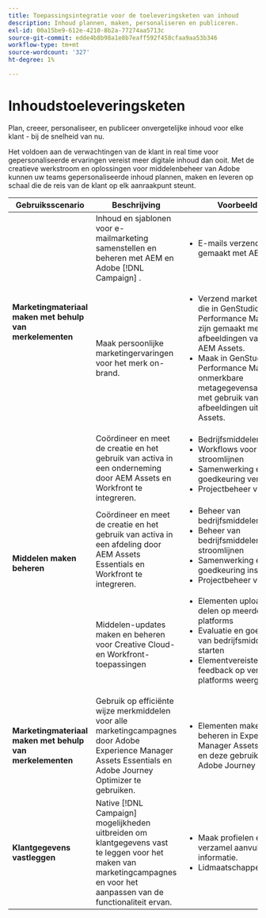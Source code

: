 ```yaml
---
title: Toepassingsintegratie voor de toeleveringsketen van inhoud
description: Inhoud plannen, maken, personaliseren en publiceren.
exl-id: 00a15be9-612e-4210-8b2a-77274aa5713c
source-git-commit: edde4b8b98a1e8b7eaff592f458cfaa9aa53b346
workflow-type: tm+mt
source-wordcount: '327'
ht-degree: 1%

---
```


# Inhoudstoeleveringsketen

Plan, creeer, personaliseer, en publiceer onvergetelijke inhoud voor elke klant - bij de snelheid van nu.

Het voldoen aan de verwachtingen van de klant in real time voor gepersonaliseerde ervaringen vereist meer digitale inhoud dan ooit. Met de creatieve werkstroom en oplossingen voor middelenbeheer van Adobe kunnen uw teams gepersonaliseerde inhoud plannen, maken en leveren op schaal die de reis van de klant op elk aanraakpunt steunt.

<table>
 <thead>
    <tr>
      <th>Gebruiksscenario</th>
      <th>Beschrijving</th>
      <th>Voorbeelden</th>
      <th>Applicaties</th>
    </tr>
  </thead>
  <tbody>
<tr>
  <td rowspan="2"><strong>Marketingmateriaal maken met behulp van merkelementen</strong><br/></td>
  <td>Inhoud en sjablonen voor e-mailmarketing samenstellen en beheren met AEM en Adobe [!DNL Campaign] .</td>
  <td>
    <ul>
      <li>E-mails verzenden die zijn gemaakt met AEM</li>
    </ul>    
  </td>
  <td><a href="../integrations-between-applications/experience-manager/experience-manager-campaign.md">[!DNL Campaign] en AEM</a></td>
</tr>
<tr>
  <td>Maak persoonlijke marketingervaringen voor het merk on-brand.</td>
  <td>
    <ul>
      <li>Verzend marketinge-mails die in GenStudio for Performance Marketing zijn gemaakt met afbeeldingen van het merk AEM Assets.</li>
      <li>Maak in GenStudio for Performance Marketing onmerkbare metagegevensadvertenties met gebruik van merkloze afbeeldingen uit AEM Assets.</li>
    </ul>    
  </td>
  <td><a href="../integrations-between-applications/experience-manager/experience-manager-genstudio-for-performance-marketing.md">GenStudio for Performance Marketing en AEM</a></td>
</tr>
<tr>
  <td rowspan="3"><strong>Middelen maken beheren</strong><br/></td>
  <td>Coördineer en meet de creatie en het gebruik van activa in een onderneming door AEM Assets en Workfront te integreren.</td>
  <td>
    <ul style="margin-top: 0;">
      <li>Bedrijfsmiddelenbeheer</li>
      <li>Workflows voor middelen stroomlijnen</li>
      <li>Samenwerking en goedkeuring verbeteren</li>
      <li>Projectbeheer verbeteren</li>
    </ul>    
  </td>
  <td><a href="../integrations-between-applications/experience-manager/experience-manager-workfront.md">AEM Assets en Workfront</a></td>
</tr>
<tr>
  <td>Coördineer en meet de creatie en het gebruik van activa in een afdeling door AEM Assets Essentials en Workfront te integreren.</td>
  <td>
    <ul style="margin-top: 0;">
      <li>Beheer van bedrijfsmiddelen</li>
      <li>Beheer van bedrijfsmiddelen stroomlijnen</li>
      <li>Samenwerking en goedkeuring inschakelen</li>
      <li>Projectbeheer verbeteren</li>
    </ul>    
  </td>
  <td><a href="../integrations-between-applications/experience-manager/experience-manager-workfront.md">AEM Assets Essentials en Workfront</a></td>
</tr>
<tr>
  <td>Middelen-updates maken en beheren voor Creative Cloud- en Workfront-toepassingen</td>
  <td>
    <ul style="margin-top: 0;">
      <li>Elementen uploaden en delen op meerdere platforms</li>
      <li>Evaluatie en goedkeuring van bedrijfsmiddelen starten</li>
      <li>Elementvereisten en feedback op verschillende platforms weergeven</li>
    </ul>    
  </td>
  <td><a href="/help/integrations/integrations-between-applications/workfront/workfront-creative-cloud.md">Creative Cloud en Workfront</a></td>
</tr>
<tr>
  <td><strong>Marketingmateriaal maken met behulp van merkelementen</strong><br/></td>
  <td>Gebruik op efficiënte wijze merkmiddelen voor alle marketingcampagnes door Adobe Experience Manager Assets Essentials en Adobe Journey Optimizer te gebruiken.
  </td>
  <td>
    <ul>
      <li>Elementen maken en beheren in Experience Manager Assets Essentials en deze gebruiken in Adobe Journey Optimizer</li>
    </ul>
  </td>
  <td><a href="../integrations-between-applications/journey-optimizer/journey-optimizer-experience-manager.md">Journey Optimizer en AEM Asset Essentials</a></td>
</tr>
<tr>
  <td><strong>Klantgegevens vastleggen</strong><br/></td>
  <td>Native [!DNL Campaign] mogelijkheden uitbreiden om klantgegevens vast te leggen voor het maken van marketingcampagnes en voor het aanpassen van de functionaliteit ervan.
  </td>
  <td>
    <ul>
      <li>Maak profielen en verzamel aanvullende informatie. </li>
      <li>Lidmaatschappen</li>
    </ul>
  </td>
  <td><a href="../integrations-between-applications/experience-manager/experience-manager-campaign.md">AEM Forms en [!DNL Campaign] Standard</a></td>
</tr>
</tbody>
</table>
